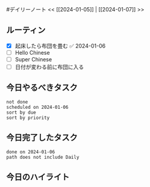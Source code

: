#デイリーノート
<< [[2024-01-05]] | [[2024-01-07]] >>
## ルーティン
- [x] 起床したら布団を畳む ✅ 2024-01-06
- [ ] Hello Chinese
- [ ] Super Chinese
- [ ] 日付が変わる前に布団に入る
## 今日やるべきタスク
```tasks
not done
scheduled on 2024-01-06
sort by due
sort by priority
```
## 今日完了したタスク
```tasks
done on 2024-01-06
path does not include Daily
```
## 今日のハイライト
